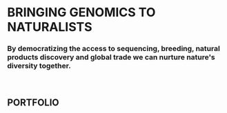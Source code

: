 <br>

# **BRINGING GENOMICS TO NATURALISTS**

### **By democratizing the access to sequencing, breeding, natural products discovery and global trade we can nurture nature's diversity together.**

<br>

## **PORTFOLIO**